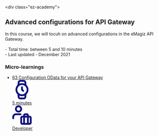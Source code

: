 \<div class="ez-academy">
	<div class="ez-academy__body">
		<main class="master">
	<h2 class="title">Advanced configurations for API Gateway</h2>
    <p>
        In this course, we will tocuh on advanced configurations in the eMagiz API Gateway.
        </br></br>
        - Total time: between 5 and 10 minutes
        </br>
        - Last updated - December 2021
    </p>
    <h3 class="title">Micro-learnings</h3>
    <ul class="strip-container">
        <li class="strip">
            <a href="../../docs/microlearning/advanced-configuration-apigateway-odata" class="strip__link">
            <label for="" class="strip__label">
                <span>63</span>
                Configuration OData for your API Gateway
            </label>
            <div class="strip__attribute">
                <img class="strip__attribute-icon strip__attribute-icon--duration" src="../../img/microlearning/academy_index/icon-duration32.svg"/>
                <div class="strip__attribute-label">5 minutes</div>
            </div>
            <div class="strip__attribute">
                <img class="strip__attribute-icon strip__attribute-icon--roles" src="../../img/microlearning/academy_index/icon-roles32.svg"/>
                <div class="strip__attribute-label">Developer</div>
            </div>
			</a>
        </li>
    </main>
    </div>
</div>